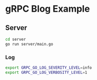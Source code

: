# gRPC Blog Example

## Server

```sh
cd server
go run server/main.go
```

### Log

```sh
export GRPC_GO_LOG_SEVERITY_LEVEL=info
export GRPC_GO_LOG_VERBOSITY_LEVEL=1
```
